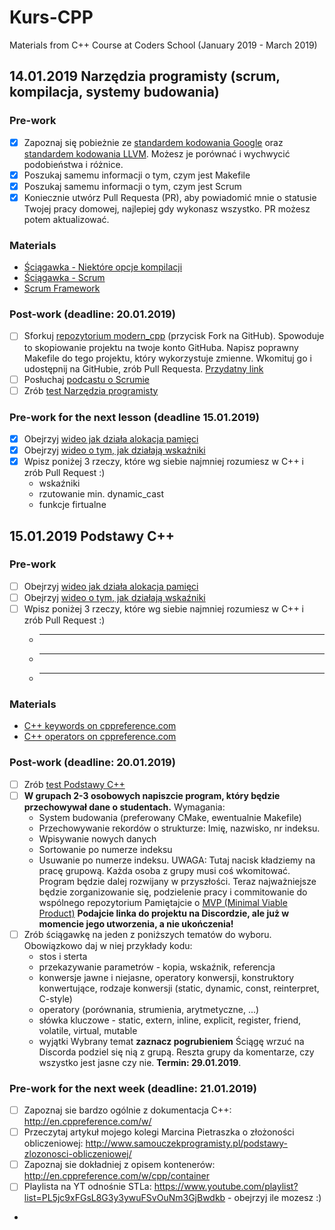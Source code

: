 # Kurs-CPP
Materials from C++ Course at Coders School (January 2019 - March 2019)

## 14.01.2019 Narzędzia programisty (scrum, kompilacja, systemy budowania)

### Pre-work
- [X] Zapoznaj się pobieżnie ze [standardem kodowania Google](https://google.github.io/styleguide/cppguide.html) oraz [standardem kodowania LLVM](https://llvm.org/docs/CodingStandards.html). Możesz je porównać i wychwycić podobieństwa i różnice.
- [X] Poszukaj samemu informacji o tym, czym jest Makefile
- [X] Poszukaj samemu informacji o tym, czym jest Scrum
- [X] Koniecznie utwórz Pull Requesta (PR), aby powiadomić mnie o statusie Twojej pracy domowej, najlepiej gdy wykonasz wszystko. PR możesz potem aktualizować.

### Materials
- [Ściągawka - Niektóre opcje kompilacji](sciaga_opcje_kompilacji.pdf)
- [Ściągawka - Scrum](sciaga_scrum.pdf)
- [Scrum Framework](ScrumFramework.pdf)

### Post-work (deadline: 20.01.2019)
- [ ] Sforkuj [repozytorium modern_cpp](https://github.com/LordLukin/modern_cpp) (przycisk Fork na GitHub). Spowoduje to skopiowanie projektu na twoje konto GitHuba. Napisz poprawny Makefile do tego projektu, który wykorzystuje zmienne. Wkomituj go i udostępnij na GitHubie, zrób Pull Requesta. [Przydatny link](http://mrbook.org/blog/tutorials/make/)
- [ ] Posłuchaj [podcastu o Scrumie](http://mariuszchrapko.com/jak-scrum-wplywa-na-efektywnosci-zespolu/)
- [ ] Zrób [test Narzędzia programisty](https://goo.gl/forms/EQurphnqBaOG20U32)

### Pre-work for the next lesson (deadline 15.01.2019)
- [x] Obejrzyj [wideo jak działa alokacja pamięci](https://www.youtube.com/watch?v=CSVRA4_xOkw)
- [x] Obejrzyj [wideo o tym, jak działają wskaźniki](https://www.youtube.com/watch?v=W0aE-w61Cb8)
- [x] Wpisz poniżej 3 rzeczy, które wg siebie najmniej rozumiesz w C++ i zrób Pull Request :)
  - wskaźniki
  - rzutowanie min.  dynamic_cast
  - funkcje firtualne 



## 15.01.2019 Podstawy C++

### Pre-work 
- [ ] Obejrzyj [wideo jak działa alokacja pamięci](https://www.youtube.com/watch?v=CSVRA4_xOkw)
- [ ] Obejrzyj [wideo o tym, jak działają wskaźniki](https://www.youtube.com/watch?v=W0aE-w61Cb8)
- [ ] Wpisz poniżej 3 rzeczy, które wg siebie najmniej rozumiesz w C++ i zrób Pull Request :)
  - __________
  - __________
  - __________


### Materials
- [C++ keywords on cppreference.com](https://en.cppreference.com/w/cpp/keyword)
- [C++ operators on cppreference.com](https://en.cppreference.com/w/cpp/language/expressions#Operators)

### Post-work (deadline: 20.01.2019)
- [ ] Zrób [test Podstawy C++](https://goo.gl/forms/SkTtLHKSW6mWHYE13)
- [ ] **W grupach 2-3 osobowych napiszcie program, który będzie przechowywał dane o studentach.**
  Wymagania:
  - System budowania (preferowany CMake, ewentualnie Makefile)
  - Przechowywanie rekordów o strukturze: Imię, nazwisko, nr indeksu.
  - Wpisywanie nowych danych
  - Sortowanie po numerze indeksu
  - Usuwanie po numerze indeksu.
  UWAGA: Tutaj nacisk kładziemy na pracę grupową. Każda osoba z grupy musi coś wkomitować.
  Program będzie dalej rozwijany w przyszłości. Teraz najważniejsze będzie zorganizowanie się, podzielenie pracy i commitowanie do wspólnego repozytorium
  Pamiętajcie o [MVP (Minimal Viable Product)](https://goo.gl/images/D3Jeam)
  **Podajcie linka do projektu na Discordzie, ale już w momencie jego utworzenia, a nie ukończenia!**
- [ ] Zrób ściągawkę na jeden z poniższych tematów do wyboru. Obowiązkowo daj w niej przykłady kodu:
  - stos i sterta
  - przekazywanie parametrów - kopia, wskaźnik, referencja
  - konwersje jawne i niejasne, operatory konwersji, konstruktory konwertujące, rodzaje konwersji (static, dynamic, const, reinterpret, C-style)
  - operatory (porównania, strumienia, arytmetyczne, ...)
  - słówka kluczowe - static, extern, inline, explicit, register, friend, volatile, virtual, mutable
  - wyjątki
  Wybrany temat **zaznacz pogrubieniem**
  Ściągę wrzuć na Discorda podziel się nią z grupą. Reszta grupy da komentarze, czy wszystko jest jasne czy nie. **Termin: 29.01.2019**.

### Pre-work for the next week (deadline: 21.01.2019)
- [ ] Zapoznaj sie bardzo ogólnie z dokumentacja C++: http://en.cppreference.com/w/
- [ ] Przeczytaj artykuł mojego kolegi Marcina Pietraszka o złożoności obliczeniowej: http://www.samouczekprogramisty.pl/podstawy-zlozonosci-obliczeniowej/
- [ ] Zapoznaj sie dokładniej z opisem kontenerów: http://en.cppreference.com/w/cpp/container
- [ ] Playlista na YT odnośnie STLa: https://www.youtube.com/playlist?list=PL5jc9xFGsL8G3y3ywuFSvOuNm3GjBwdkb - obejrzyj ile mozesz :)
-
